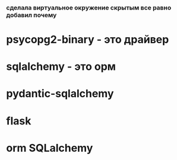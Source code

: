 ### сделала виртуальное окружение скрытым все равно добавил почему



# psycopg2-binary  - это драйвер
# sqlalchemy  - это орм
# pydantic-sqlalchemy
# flask


# orm SQLalchemy 